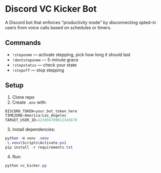 # Discord VC Kicker Bot

A Discord bot that enforces “productivity mode” by disconnecting opted-in users from voice calls based on schedules or timers.

## Commands
- `!steponme` — activate stepping, pick how long it should last
- `!dontsteponme` — 5-minute grace
- `!stepstatus` — check your state
- `!stepoff` — stop stepping

## Setup
1. Clone repo
2. Create `.env` with: 

```powershell
DISCORD_TOKEN=your_bot_token_here
TIMEZONE=America/Los_Angeles
TARGET_USER_ID=123456789012345678
```

3. Install dependencies:
```powershell
python -m venv .venv
.\.venv\Scripts\Activate.ps1
pip install -r requirements.txt
```

4. Run:
```powershell
python vc_kicker.py
```

